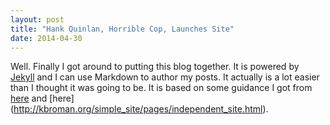 ```yaml
---
layout: post
title: "Hank Quinlan, Horrible Cop, Launches Site"
date: 2014-04-30
---
```


Well. Finally I got around to putting this blog together. It is powered by [Jekyll](http://jekyllrb.com) and I can use Markdown to author my posts. It actually is a lot easier than I thought it was going to be. It is based on some guidance I got from [here](http://jmcglone.com/guides/github-pages/) and [here] (http://kbroman.org/simple_site/pages/independent_site.html).

